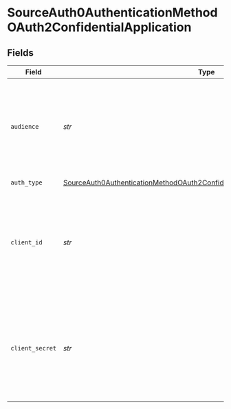 # SourceAuth0AuthenticationMethodOAuth2ConfidentialApplication


## Fields

| Field                                                                                                                                                                                       | Type                                                                                                                                                                                        | Required                                                                                                                                                                                    | Description                                                                                                                                                                                 | Example                                                                                                                                                                                     |
| ------------------------------------------------------------------------------------------------------------------------------------------------------------------------------------------- | ------------------------------------------------------------------------------------------------------------------------------------------------------------------------------------------- | ------------------------------------------------------------------------------------------------------------------------------------------------------------------------------------------- | ------------------------------------------------------------------------------------------------------------------------------------------------------------------------------------------- | ------------------------------------------------------------------------------------------------------------------------------------------------------------------------------------------- |
| `audience`                                                                                                                                                                                  | *str*                                                                                                                                                                                       | :heavy_check_mark:                                                                                                                                                                          | The audience for the token, which is your API. You can find this in the Identifier field on your  <a href="https://manage.auth0.com/#/apis">API's settings tab</a>                          | https://dev-yourOrg.us.auth0.com/api/v2/                                                                                                                                                    |
| `auth_type`                                                                                                                                                                                 | [SourceAuth0AuthenticationMethodOAuth2ConfidentialApplicationAuthenticationMethod](../../models/shared/sourceauth0authenticationmethodoauth2confidentialapplicationauthenticationmethod.md) | :heavy_check_mark:                                                                                                                                                                          | N/A                                                                                                                                                                                         |                                                                                                                                                                                             |
| `client_id`                                                                                                                                                                                 | *str*                                                                                                                                                                                       | :heavy_check_mark:                                                                                                                                                                          | Your application's Client ID. You can find this value on the <a href="https://manage.auth0.com/#/applications">application's settings tab</a> after you login the admin portal.             | Client_ID                                                                                                                                                                                   |
| `client_secret`                                                                                                                                                                             | *str*                                                                                                                                                                                       | :heavy_check_mark:                                                                                                                                                                          | Your application's Client Secret. You can find this value on the <a href="https://manage.auth0.com/#/applications">application's settings tab</a> after you login the admin portal.         | Client_Secret                                                                                                                                                                               |